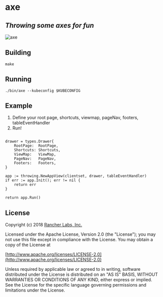 axe
========

## ***Throwing some axes for fun***

![axe](https://media.giphy.com/media/l17uofKSRXJGIsnYNB/giphy.gif)

## Building

`make`

## Running

`./bin/axe --kubeconfig $KUBECONFIG`

## Example

1. Define your root page, shortcuts, viewmap, pageNav, footers, tableEventHandler
2. Run!

```$xslt

drawer = types.Drawer{
	RootPage:  RootPage,
	Shortcuts: Shortcuts,
	ViewMap:   ViewMap,
	PageNav:   PageNav,
	Footers:   Footers,
}
	
app := throwing.NewAppView(clientset, drawer, tableEventHandler)
if err := app.Init(); err != nil {
	return err
}

return app.Run()

```

## License
Copyright (c) 2018 [Rancher Labs, Inc.](http://rancher.com)

Licensed under the Apache License, Version 2.0 (the "License");
you may not use this file except in compliance with the License.
You may obtain a copy of the License at

[http://www.apache.org/licenses/LICENSE-2.0](http://www.apache.org/licenses/LICENSE-2.0)

Unless required by applicable law or agreed to in writing, software
distributed under the License is distributed on an "AS IS" BASIS,
WITHOUT WARRANTIES OR CONDITIONS OF ANY KIND, either express or implied.
See the License for the specific language governing permissions and
limitations under the License.
